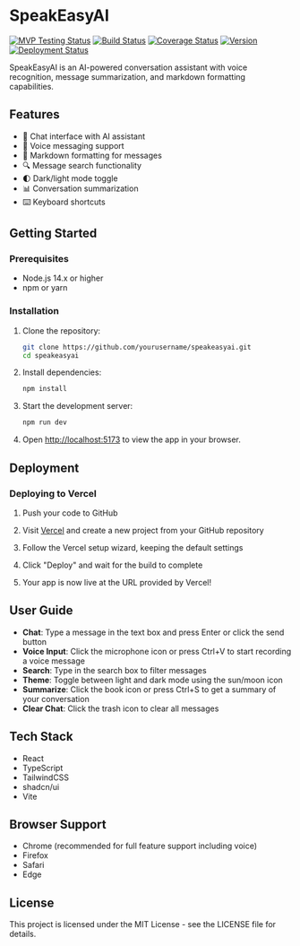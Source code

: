 # SpeakEasyAI

[![MVP Testing Status](https://img.shields.io/badge/MVP%20Testing-In%20Progress-yellow?style=flat-square&logo=checkmarx&logoColor=white)](./docs/mvp-testing-codex.md)
[![Build Status](https://github.com/AI-Collaborator/Awesome-Project/actions/workflows/test.yml/badge.svg?style=flat-square)](https://github.com/AI-Collaborator/Awesome-Project/actions/workflows/test.yml)
[![Coverage Status](https://img.shields.io/codecov/c/github/AI-Collaborator/Awesome-Project/main?style=flat-square&logo=codecov&logoColor=white)](https://codecov.io/gh/AI-Collaborator/Awesome-Project)
[![Version](https://img.shields.io/github/v/release/AI-Collaborator/Awesome-Project?style=flat-square)](https://github.com/AI-Collaborator/Awesome-Project/releases)
[![Deployment Status](https://vercelbadge.vercel.app/api/AI-Collaborator/awesome-project-web?style=flat-square)](https://awesome-project-web-git-main-ai-collaborator.vercel.app)

SpeakEasyAI is an AI-powered conversation assistant with voice recognition, message summarization, and markdown formatting capabilities.

## Features

- 💬 Chat interface with AI assistant
- 🎤 Voice messaging support
- 📝 Markdown formatting for messages
- 🔍 Message search functionality
- 🌓 Dark/light mode toggle
- 📊 Conversation summarization
- ⌨️ Keyboard shortcuts

## Getting Started

### Prerequisites

- Node.js 14.x or higher
- npm or yarn

### Installation

1. Clone the repository:
   ```bash
   git clone https://github.com/yourusername/speakeasyai.git
   cd speakeasyai
   ```

2. Install dependencies:
   ```bash
   npm install
   ```

3. Start the development server:
   ```bash
   npm run dev
   ```

4. Open [http://localhost:5173](http://localhost:5173) to view the app in your browser.

## Deployment

### Deploying to Vercel

1. Push your code to GitHub

2. Visit [Vercel](https://vercel.com) and create a new project from your GitHub repository

3. Follow the Vercel setup wizard, keeping the default settings

4. Click "Deploy" and wait for the build to complete

5. Your app is now live at the URL provided by Vercel!

## User Guide

- **Chat**: Type a message in the text box and press Enter or click the send button
- **Voice Input**: Click the microphone icon or press Ctrl+V to start recording a voice message
- **Search**: Type in the search box to filter messages
- **Theme**: Toggle between light and dark mode using the sun/moon icon
- **Summarize**: Click the book icon or press Ctrl+S to get a summary of your conversation
- **Clear Chat**: Click the trash icon to clear all messages

## Tech Stack

- React
- TypeScript
- TailwindCSS
- shadcn/ui
- Vite

## Browser Support

- Chrome (recommended for full feature support including voice)
- Firefox
- Safari
- Edge

## License

This project is licensed under the MIT License - see the LICENSE file for details.
